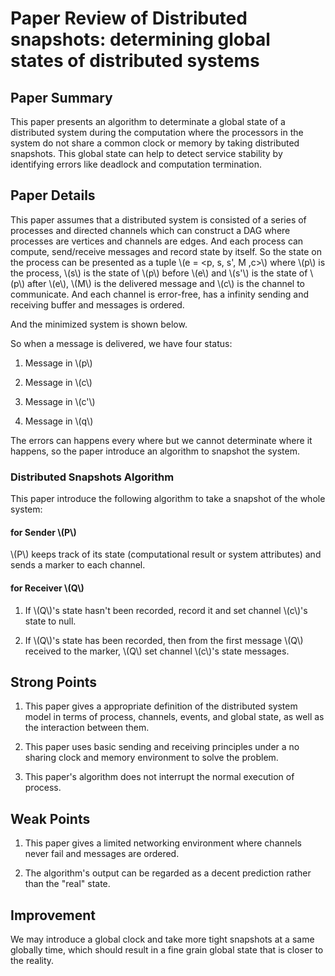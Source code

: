 # Paper Review of Distributed snapshots: determining global states of distributed systems

## Paper Summary

This paper presents an algorithm to determinate a global state of a distributed system during the computation where the processors in the system do not share a common clock or memory by taking distributed snapshots. This global state can help to detect service stability by identifying errors like deadlock and computation termination.

## Paper Details

This paper assumes that a distributed system is consisted of a series of processes and directed channels which can construct a DAG where processes are vertices and channels are edges. And each process can compute, send/receive messages and record state by itself. So the state on the process can be presented as a tuple \\(e = &lt;p, s, s', M ,c&gt;\\) where \\(p\\) is the process, \\(s\\) is the state of \\(p\\) before \\(e\\) and \\(s'\\) is the state of \\(p\\) after \\(e\\), \\(M\\) is the delivered message and \\(c\\) is the channel to communicate. And each channel is error-free, has a infinity sending and receiving buffer and messages is ordered.

And the minimized system is shown below.

So when a message is delivered, we have four status:

1. Message in \\(p\\)
    
2. Message in \\(c\\)
    
3. Message in \\(c'\\)
    
4. Message in \\(q\\)
    

The errors can happens every where but we cannot determinate where it happens, so the paper introduce an algorithm to snapshot the system.

### Distributed Snapshots Algorithm

This paper introduce the following algorithm to take a snapshot of the whole system:

#### for Sender \\(P\\)

\\(P\\) keeps track of its state (computational result or system attributes) and sends a marker to each channel.

#### for Receiver \\(Q\\)

1. If \\(Q\\)'s state hasn't been recorded, record it and set channel \\(c\\)'s state to null.
    
2. If \\(Q\\)'s state has been recorded, then from the first message \\(Q\\) received to the marker, \\(Q\\) set channel \\(c\\)'s state messages.
    

## Strong Points

1. This paper gives a appropriate definition of the distributed system model in terms of process, channels, events, and global state, as well as the interaction between them.
    
2. This paper uses basic sending and receiving principles under a no sharing clock and memory environment to solve the problem.
    
3. This paper's algorithm does not interrupt the normal execution of process.
    

## Weak Points

1. This paper gives a limited networking environment where channels never fail and messages are ordered.
    
2. The algorithm's output can be regarded as a decent prediction rather than the "real" state.
    

## Improvement

We may introduce a global clock and take more tight snapshots at a same globally time, which should result in a fine grain global state that is closer to the reality.